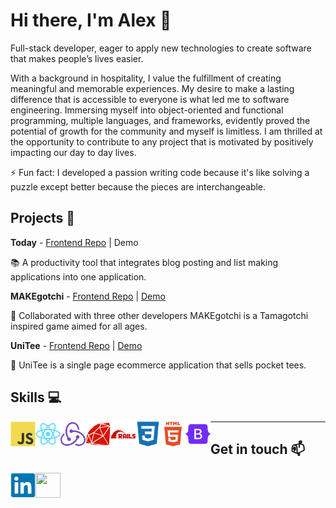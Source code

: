 # Hi there, I'm Alex 👋

Full-stack developer, eager to apply new technologies to create software that makes people’s lives easier. 

With a background in hospitality, I value the fulfillment of creating meaningful and memorable experiences. My desire to make a lasting difference that is accessible to everyone is what led me to software engineering. Immersing myself into object-oriented and functional programming, multiple languages, and frameworks, evidently proved the potential of growth for the community and myself is limitless. I am thrilled at the opportunity to contribute to any project that is motivated by positively impacting our day to day lives.

⚡ Fun fact: I developed a passion writing code because it's like solving a puzzle except better because the pieces are interchangeable.

## Projects 🎨 

**Today** - [Frontend Repo](https://github.com/gamil91/today-frontend) |  Demo 

📚  A productivity tool that integrates blog posting and list making applications into one application. 

**MAKEgotchi** -  [Frontend Repo](https://github.com/nnhk23/makegotchi-frontend) |  [Demo](https://www.loom.com/share/1d922ab3b61a40e387eead7d8eb1d4af)  

👾  Collaborated with three other developers MAKEgotchi is a Tamagotchi inspired game aimed for all ages. 

**UniTee** - [Frontend Repo](https://github.com/gamil91/phase3-project-unitee-frontend) |  [Demo](https://github.com/gamil91/phase3-project-unitee-frontend) 

👕  UniTee is a single page ecommerce application that sells pocket tees. 

## Skills 💻 


<img align="left" src="https://raw.githubusercontent.com/devicons/devicon/master/icons/javascript/javascript-original.svg" height="40" width="40" style="max-width:100%;">

<img align="left" src="https://raw.githubusercontent.com/devicons/devicon/master/icons/react/react-original.svg" height="40" width="40" style="max-width:100%;">

<img align="left" src="https://raw.githubusercontent.com/devicons/devicon/master/icons/redux/redux-original.svg" height="40" width="40" style="max-width:100%;">

<img align="left" src="https://raw.githubusercontent.com/devicons/devicon/master/icons/ruby/ruby-plain.svg" height="40" width="40" style="max-width:100%;">

<img align="left" src="https://raw.githubusercontent.com/devicons/devicon/master/icons/rails/rails-plain-wordmark.svg" height="40" width="40" style="max-width:100%;">

<img align="left" src="https://raw.githubusercontent.com/devicons/devicon/master/icons/css3/css3-plain.svg" height="40" width="40" style="max-width:100%;">

<img align="left" src="https://raw.githubusercontent.com/devicons/devicon/master/icons/html5/html5-plain-wordmark.svg" height="40" width="40" style="max-width:100%;">

<img align="left" src="https://raw.githubusercontent.com/devicons/devicon/master/icons/bootstrap/bootstrap-plain.svg" height="40" width="40" style="max-width:100%;">

* * *
## Get in touch 📫 


<a href="https://www.linkedin.com/in/alexagamil/" rel="nofollow">
  <img align="left" src="https://raw.githubusercontent.com/devicons/devicon/master/icons/linkedin/linkedin-plain.svg" height="40" width="40" style="max-width:100%;"></a>
  
 <a href="https://dev.to/gamil91" rel="nofollow">
  <img align="left" src=  
  "https://cdn.worldvectorlogo.com/logos/devto.svg" height="40" width="40" style="max-width:100%;"></a>


